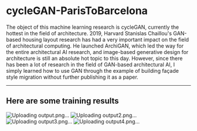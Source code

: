 # cycleGAN-ParisToBarcelona

The object of this machine learning research is cycleGAN, currently the hottest in the field of architecture. 2019, Harvard Stanislas Chaillou's GAN-based housing layout research has had a very important impact on the field of architectural computing. He launched ArchiGAN, which led the way for the entire architectural AI research, and image-based generative design for architecture is still an absolute hot topic to this day.
However, since there has been a lot of research in the field of GAN-based architectural AI, I simply learned how to use GAN through the example of building façade style migration without further publishing it as a paper.

***

## Here are some training results

![Uploading output.png…]()
![Uploading output2.png…]()
![Uploading output3.png…]()
![Uploading output4.png…]()
